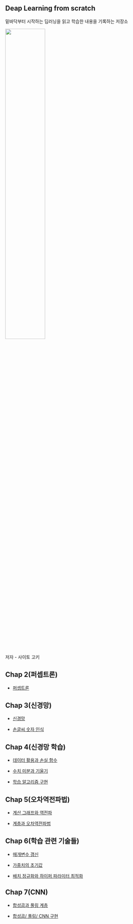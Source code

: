 ## Deap Learning from scratch

밑바닥부터 시작하는 딥러닝을 읽고 학습한 내용을 기록하는 저장소

<img src="https://www.hanbit.co.kr/data/books/B8475831198_l.jpg" width=50% />

저자 - 사이토 고키

## Chap 2(퍼셉트론)

- [퍼셉트론](https://github.com/hs-krispy/Deep-Learning/blob/master/Chap2/퍼셉트론.md)

## Chap 3(신경망)

- [신경망](https://github.com/hs-krispy/Deep-Learning/blob/master/Chap3/%EC%8B%A0%EA%B2%BD%EB%A7%9D.md)

- [손글씨 숫자 인식](https://github.com/hs-krispy/Deep-Learning/blob/master/Chap3/%EC%86%90%EA%B8%80%EC%94%A8%20%EC%88%AB%EC%9E%90%20%EC%9D%B8%EC%8B%9D.md)

## Chap 4(신경망 학습)

- [데이터 활용과 손실 함수](https://github.com/hs-krispy/Deep-Learning/blob/master/Chap4/%EB%8D%B0%EC%9D%B4%ED%84%B0%20%ED%99%9C%EC%9A%A9%EA%B3%BC%20%EC%86%90%EC%8B%A4%20%ED%95%A8%EC%88%98.md)

- [수치 미분과 기울기](https://github.com/hs-krispy/Deep-Learning/blob/master/Chap4/%EC%88%98%EC%B9%98%20%EB%AF%B8%EB%B6%84%EA%B3%BC%20%EA%B8%B0%EC%9A%B8%EA%B8%B0.md)

- [학습 알고리즘 구현](https://github.com/hs-krispy/Deep-Learning/blob/master/Chap4/%ED%95%99%EC%8A%B5%20%EC%95%8C%EA%B3%A0%EB%A6%AC%EC%A6%98%20%EA%B5%AC%ED%98%84.md)

## Chap 5(오차역전파법)

- [계산 그래프와 역전파](https://github.com/hs-krispy/Deep-Learning/blob/master/Chap5/%EA%B3%84%EC%82%B0%20%EA%B7%B8%EB%9E%98%ED%94%84%EC%99%80%20%EC%97%AD%EC%A0%84%ED%8C%8C.md)

- [계층과 오차역전파법](https://github.com/hs-krispy/Deep-Learning/blob/master/Chap5/%EA%B3%84%EC%B8%B5%EA%B3%BC%20%EC%98%A4%EC%B0%A8%EC%97%AD%EC%A0%84%ED%8C%8C%EB%B2%95.md)

## Chap 6(학습 관련 기술들)

- [매개변수 갱신](https://github.com/hs-krispy/Deep-Learning/blob/master/Chap6/%EB%A7%A4%EA%B0%9C%EB%B3%80%EC%88%98%20%EA%B0%B1%EC%8B%A0.md)
- [가중치의 초기값](https://github.com/hs-krispy/Deep-Learning/blob/master/Chap6/%EA%B0%80%EC%A4%91%EC%B9%98%EC%9D%98%20%EC%B4%88%EA%B8%B0%EA%B0%92.md)

- [배치 정규화와 하이퍼 파라미터 최적화](https://github.com/hs-krispy/Deep-Learning/blob/master/Chap6/%EB%B0%B0%EC%B9%98%20%EC%A0%95%EA%B7%9C%ED%99%94%EC%99%80%20%ED%95%98%EC%9D%B4%ED%8D%BC%20%ED%8C%8C%EB%9D%BC%EB%AF%B8%ED%84%B0%20%EC%B5%9C%EC%A0%81%ED%99%94.md)

## Chap 7(CNN)

- [합성곱과 풀링 계층](https://github.com/hs-krispy/Deep-Learning/blob/master/Chap7/%ED%95%A9%EC%84%B1%EA%B3%B1%EA%B3%BC%20%ED%92%80%EB%A7%81%20%EA%B3%84%EC%B8%B5.md)

- [합성곱/ 풀링/ CNN 구현](https://github.com/hs-krispy/Deep-Learning/blob/master/Chap7/%ED%95%A9%EC%84%B1%EA%B3%B1%2C%20%ED%92%80%EB%A7%81%2C%20CNN%20%EA%B5%AC%ED%98%84.md)